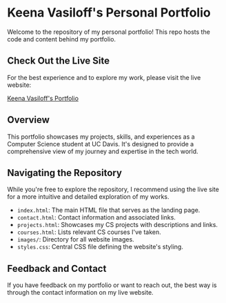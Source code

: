 # Keena Vasiloff's Personal Portfolio

Welcome to the repository of my personal portfolio! This repo hosts the code and content behind my portfolio.

## Check Out the Live Site

For the best experience and to explore my work, please visit the live website:

[Keena Vasiloff's Portfolio](https://theghostcoder0.github.io/PersonalPortfolio/)

## Overview

This portfolio showcases my projects, skills, and experiences as a Computer Science student at UC Davis. It's designed to provide a comprehensive view of my journey and expertise in the tech world.

## Navigating the Repository

While you're free to explore the repository, I recommend using the live site for a more intuitive and detailed exploration of my works.

- `index.html`: The main HTML file that serves as the landing page.
- `contact.html`: Contact information and associated links.
- `projects.html`: Showcases my CS projects with descriptions and links.
- `courses.html`: Lists relevant CS courses I've taken.
- `images/`: Directory for all website images.
- `styles.css`: Central CSS file defining the website's styling.


## Feedback and Contact

If you have feedback on my portfolio or want to reach out, the best way is through the contact information on my live website. 
